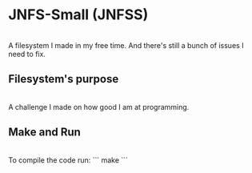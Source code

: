 # JNFS-Small (JNFSS)
<br>
A filesystem I made in my free time.
And there's still a bunch of issues I need to fix.

## Filesystem's purpose
<br>
A challenge I made on how good I am at programming.

## Make and Run
<br>
To compile the code run:
```
make
```